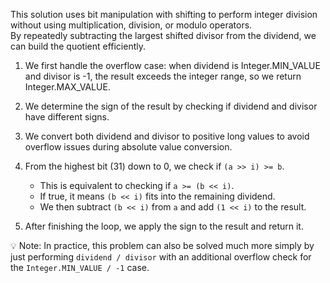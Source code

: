 This solution uses bit manipulation with shifting to perform integer division without using multiplication, division, or modulo operators.  
By repeatedly subtracting the largest shifted divisor from the dividend, we can build the quotient efficiently.

1. We first handle the overflow case: when dividend is Integer.MIN_VALUE and divisor is -1, the result exceeds the integer range, so we return Integer.MAX_VALUE.

2. We determine the sign of the result by checking if dividend and divisor have different signs.

3. We convert both dividend and divisor to positive long values to avoid overflow issues during absolute value conversion.

4. From the highest bit (31) down to 0, we check if `(a >> i) >= b`.
    - This is equivalent to checking if `a >= (b << i)`.
    - If true, it means `(b << i)` fits into the remaining dividend.
    - We then subtract `(b << i)` from `a` and add `(1 << i)` to the result.

5. After finishing the loop, we apply the sign to the result and return it.

💡 Note: In practice, this problem can also be solved much more simply by 
just performing `dividend / divisor` with an additional overflow check for the `Integer.MIN_VALUE / -1` case.
